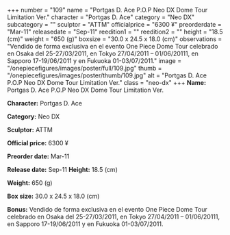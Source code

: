 +++
number = "109"
name = "Portgas D. Ace P.O.P Neo DX Dome Tour Limitation Ver."
character = "Portgas D. Ace"
category = "Neo DX"
subcategory = ""
sculptor = "ATTM"
officialprice = "6300 ¥"
preorderdate = "Mar-11"
releasedate = "Sep-11"
reedition1 = ""
reedition2 = ""
height = "18.5 (cm)"
weight = "650 (g)"
boxsize = "30.0 x 24.5 x 18.0 (cm)"
observations = "Vendido de forma exclusiva en el evento One Piece Dome Tour celebrado en Osaka del 25-27/03/2011, en Tokyo 27/04/2011 – 01/06/20111, en Sapporo 17-19/06/2011 y en Fukuoka 01-03/07/2011."
image = "/onepiecefigures/images/poster/full/109.jpg"
thumb = "/onepiecefigures/images/poster/thumb/109.jpg"
alt = "Portgas D. Ace P.O.P Neo DX Dome Tour Limitation Ver."
class = "neo-dx"
+++
**Name:** Portgas D. Ace P.O.P Neo DX Dome Tour Limitation Ver.

**Character:** Portgas D. Ace

**Category:** Neo DX 

**Sculptor:** ATTM

**Official price:** 6300 ¥

**Preorder date:** Mar-11

**Release date:** Sep-11
**Height:** 18.5 (cm)

**Weight:** 650 (g)

**Box size:** 30.0 x 24.5 x 18.0 (cm)

**Bonus:** Vendido de forma exclusiva en el evento One Piece Dome Tour celebrado en Osaka del 25-27/03/2011, en Tokyo 27/04/2011 – 01/06/20111, en Sapporo 17-19/06/2011 y en Fukuoka 01-03/07/2011.
